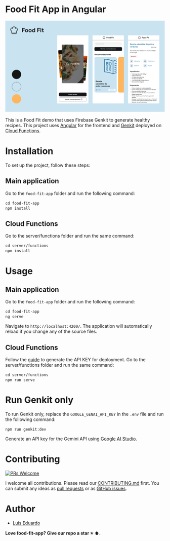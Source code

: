 # Food Fit App in Angular

![Cover Food Fit App](cover.png "Cover Food Fit App")

This is a Food Fit demo that uses Firebase Genkit to generate healthy recipes. This project uses [Angular](https://angular.dev/) for the frontend and [Genkit](https://firebase.google.com/docs/genkit) deployed on [Cloud Functions](https://firebase.google.com/docs/functions).

# Installation

To set up the project, follow these steps:

## Main application

Go to the `food-fit-app` folder and run the following command:

```
cd food-fit-app
npm install
```

## Cloud Functions

Go to the server/functions folder and run the same command:

```
cd server/functions
npm install
```

# Usage

## Main application

Go to the `food-fit-app` folder and run the following command:

```
cd food-fit-app
ng serve
```

Navigate to `http://localhost:4200/`. The application will automatically reload if you change any of the source files.


## Cloud Functions

Follow the [guide](https://firebase.google.com/docs/genkit/cloud-run#make_api_credentials_available_to_deployed_flows) to generate the API KEY for deployment. Go to the server/functions folder and run the same command:

```
cd server/functions
npm run serve
```

# Run Genkit only

To run Genkit only, replace the `GOOGLE_GENAI_API_KEY` in the `.env` file and run the following command:

```
npm run genkit:dev
```

Generate an API key for the Gemini API using [Google AI Studio](https://aistudio.google.com/app/apikey).

# Contributing

[![PRs Welcome](https://img.shields.io/badge/PRs-welcome-brightgreen.svg?style=flat-square)](https://github.com/lperezp/food-fit-app/pulls)

I welcome all contributions. Please read our [CONTRIBUTING.md](https://github.com/lperezp/food-fit-app/blob/master/CONTRIBUTING.md) first. You can submit any ideas as [pull requests](https://github.com/lperezp/food-fit-app/pulls) or as [GitHub issues](https://github.com/lperezp/food-fit-app/issues).

# Author

- [Luis Eduardo](https://lperezp.dev/?utm_source=food-fit-app&utm_medium=readme&utm_campaign=food-fit-app&utm_id=github)

**Love food-fit-app? Give our repo a star :star: :arrow_up:.**